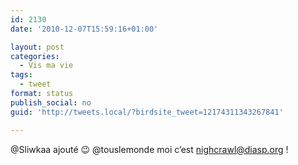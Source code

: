 ```yaml
---
id: 2130
date: '2010-12-07T15:59:16+01:00'

layout: post
categories:
  - Vis ma vie
tags:
  - tweet
format: status
publish_social: no
guid: 'http://tweets.local/?birdsite_tweet=12174311343267841'

---
```


@Sliwkaa ajouté 😉 @touslemonde moi c’est nighcrawl@diasp.org !